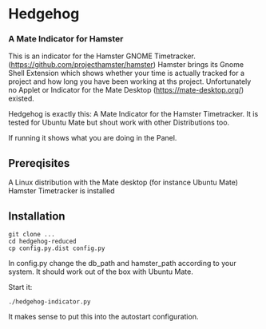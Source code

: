 # Hedgehog
### A Mate Indicator for Hamster
This is an indicator for the Hamster GNOME Timetracker. (https://github.com/projecthamster/hamster)
Hamster brings its Gnome Shell Extension which shows whether your time is actually tracked for a project and how long you have been working 
at ths project.
Unfortunately no Applet or Indicator for the Mate Desktop (https://mate-desktop.org/) existed. 

Hedgehog is exactly this: A Mate Indicator for the Hamster Timetracker. It is tested for Ubuntu Mate but shout work with other Distributions too.

If running it shows what you are doing in the Panel.

## Prereqisites
A Linux distribution with the Mate desktop (for instance Ubuntu Mate)
Hamster Timetracker is installed

## Installation
    git clone ...
    cd hedgehog-reduced
    cp config.py.dist config.py

In config.py change the db_path and hamster_path according to your system.
It should work out of the box with Ubuntu Mate.

Start it:

    ./hedgehog-indicator.py

It makes sense to put this into the autostart configuration.
